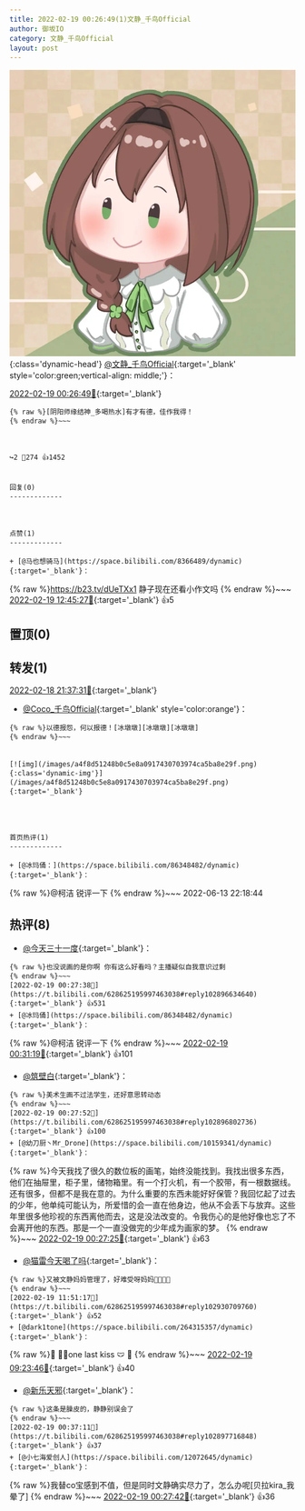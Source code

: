 ```yaml
---
title: 2022-02-19 00:26:49(1)文静_千鸟Official
author: 御坂IO
category: 文静_千鸟Official
layout: post
---
```


![img](/images/ac7482ed1b9a7f203dc68c0c4a77c488a27b108a.jpg){:class='dynamic-head'}
[@文静_千鸟Official](https://space.bilibili.com/667526012/dynamic){:target='_blank' style='color:green;vertical-align: middle;'}：

[2022-02-19 00:26:49🔗](https://t.bilibili.com/628625195997463038){:target='_blank'}

~~~
{% raw %}[阴阳师缘结神_多喝热水]有才有德，佳作我得！
{% endraw %}~~~



↪️2 💬274 👍1452


回复(0)
-------------



点赞(1)
-------------

+ [@马也想骑马](https://space.bilibili.com/8366489/dynamic){:target='_blank'}：
~~~
{% raw %}https://b23.tv/dUeTXx1
静子现在还看小作文吗
{% endraw %}~~~
[2022-02-19 12:45:27🔗](https://t.bilibili.com/628625195997463038#reply102936857504){:target='_blank'} 👍5


置顶(0)
-------------



转发(1)
-------------

[2022-02-18 21:37:31🔗](https://t.bilibili.com/628581567717190710){:target='_blank'}
+ [@Coco_千鸟Official](https://space.bilibili.com/1891728206/dynamic){:target='_blank' style='color:orange'}：
~~~
{% raw %}以德报怨，何以报德！[冰墩墩][冰墩墩][冰墩墩]
{% endraw %}~~~


[![img](/images/a4f8d51248b0c5e8a0917430703974ca5ba8e29f.png){:class='dynamic-img'}](/images/a4f8d51248b0c5e8a0917430703974ca5ba8e29f.png){:target='_blank'}




首页热评(1)
-------------

+ [@冰玛俑：](https://space.bilibili.com/86348482/dynamic){:target='_blank'}：
~~~
{% raw %}@柯洁 锐评一下
{% endraw %}~~~
2022-06-13 22:18:44


热评(8)
-------------

+ [@今天三十一度](https://space.bilibili.com/4478586/dynamic){:target='_blank'}：
~~~
{% raw %}也没说画的是你啊 你有这么好看吗？主播疑似自我意识过剩
{% endraw %}~~~
[2022-02-19 00:27:38🔗](https://t.bilibili.com/628625195997463038#reply102896634640){:target='_blank'} 👍531
+ [@冰玛俑](https://space.bilibili.com/86348482/dynamic){:target='_blank'}：
~~~
{% raw %}@柯洁 锐评一下
{% endraw %}~~~
[2022-02-19 00:31:19🔗](https://t.bilibili.com/628625195997463038#reply102897147312){:target='_blank'} 👍101
+ [@筑壁白](https://space.bilibili.com/383718717/dynamic){:target='_blank'}：
~~~
{% raw %}美术生画不过法学生，还好意思转动态
{% endraw %}~~~
[2022-02-19 00:27:52🔗](https://t.bilibili.com/628625195997463038#reply102896802736){:target='_blank'} 👍100
+ [@幼刀厨丶Mr_Drone](https://space.bilibili.com/10159341/dynamic){:target='_blank'}：
~~~
{% raw %}今天我找了很久的数位板的画笔，始终没能找到。我找出很多东西，他们在抽屉里，柜子里，储物箱里。有一个打火机，有一个胶带，有一根数据线。还有很多，但都不是我在意的。为什么重要的东西未能好好保管？我回忆起了过去的少年，他单纯可能认为，所爱惜的会一直在他身边，他从不会丢下与放弃。这些年里很多他珍视的东西离他而去，这是没法改变的。令我伤心的是他好像也忘了不会离开他的东西。那是一个一直没做完的少年成为画家的梦。
{% endraw %}~~~
[2022-02-19 00:27:25🔗](https://t.bilibili.com/628625195997463038#reply102896693088){:target='_blank'} 👍63
+ [@猫雷今天喝了吗](https://space.bilibili.com/21460891/dynamic){:target='_blank'}：
~~~
{% raw %}又被文静妈妈管理了，好难受呀妈妈🥵🥵🥵🥵
{% endraw %}~~~
[2022-02-19 11:51:17🔗](https://t.bilibili.com/628625195997463038#reply102930709760){:target='_blank'} 👍52
+ [@dark1tone](https://space.bilibili.com/264315357/dynamic){:target='_blank'}：
~~~
{% raw %}👀
🥼📢one last kiss
🩲
🧦
{% endraw %}~~~
[2022-02-19 09:23:46🔗](https://t.bilibili.com/628625195997463038#reply102917475504){:target='_blank'} 👍40
+ [@新乐天邪](https://space.bilibili.com/481738844/dynamic){:target='_blank'}：
~~~
{% raw %}这条是臊皮的，静静别误会了
{% endraw %}~~~
[2022-02-19 00:37:11🔗](https://t.bilibili.com/628625195997463038#reply102897716848){:target='_blank'} 👍37
+ [@小七海爱创人](https://space.bilibili.com/12072645/dynamic){:target='_blank'}：
~~~
{% raw %}我替co宝感到不值，但是同时文静确实尽力了，怎么办呢[贝拉kira_我晕了]
{% endraw %}~~~
[2022-02-19 00:27:42🔗](https://t.bilibili.com/628625195997463038#reply102896636848){:target='_blank'} 👍36


